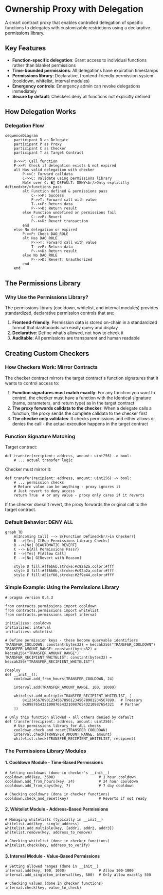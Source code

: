 # Ownership Proxy with Delegation

A smart contract proxy that enables controlled delegation of specific functions to delegates with customizable restrictions using a declarative permissions library.

## Key Features

- **Function-specific delegation**: Grant access to individual functions rather than blanket permissions
- **Time-bounded permissions**: All delegations have expiration timestamps
- **Permissions library**: Declarative, frontend-friendly permission system (cooldown, whitelist, interval modules)
- **Emergency controls**: Emergency admin can revoke delegations immediately
- **Secure by default**: Checkers deny all functions not explicitly defined

## How Delegation Works

### Delegation Flow

```mermaid
sequenceDiagram
    participant D as Delegate
    participant P as Proxy
    participant C as Checker
    participant T as Target Contract

    D->>P: Call function
    P->>P: Check if delegation exists & not expired
    alt Has valid delegation with checker
        P->>C: Forward calldata
        C->>C: Validate using permissions library
        Note over C: � DEFAULT: DENY<br/>Only explicitly defined<br/>functions pass
        alt Function defined & permissions pass
            C-->>P: Success
            P->>T: Forward call with value
            T-->>P: Return data
            P-->>D: Return result
        else Function undefined or permissions fail
            C-->>P: Revert
            P-->>D: Revert transaction
        end
    else No delegation or expired
        P->>P: Check DAO_ROLE
        alt Has DAO_ROLE
            P->>T: Forward call with value
            T-->>P: Return data
            P-->>D: Return result
        else No DAO_ROLE
            P-->>D: Revert: Unauthorized
        end
    end
```

## The Permissions Library

### Why Use the Permissions Library?

The permissions library (cooldown, whitelist, and interval modules) provides standardized, declarative permission controls that are:

1. **Frontend-friendly**: Permission data is stored on-chain in a standardized format that dashboards can easily query and display
2. **Declarative**: Define what's allowed, not how to check it
3. **Auditable**: All permissions are transparent and human readable


## Creating Custom Checkers

### How Checkers Work: Mirror Contracts

The checker contract mirrors the target contract's function signatures that it wants to control access to:

1. **Function signatures must match exactly**: For any function you want to control, the checker must have a function with the identical signature (name, parameters, and return type) as in the target contract
2. **The proxy forwards calldata to the checker**: When a delegate calls a function, the proxy sends the complete calldata to the checker first
3. **The checker only validates**: It checks permissions and either allows or denies the call - the actual execution happens in the target contract

### Function Signature Matching

Target contract:
```vyper
def transfer(recipient: address, amount: uint256) -> bool:
    # ... actual transfer logic
```

Checker must mirror it:
```vyper
def transfer(recipient: address, amount: uint256) -> bool:
    # ... permission checks
    # Return value can be anything - proxy ignores it
    # Just revert to deny access
    return True  # or any value - proxy only cares if it reverts
```

If the checker doesn't revert, the proxy forwards the original call to the target contract.

### Default Behavior: DENY ALL

```mermaid
graph TD
    A[Incoming Call] --> B{Function Defined<br/>in Checker?}
    B -->|Yes| C[Run Permissions Library Checks]
    B -->|No| D[AUTOMATIC REVERT]
    C --> E{All Permissions Pass?}
    E -->|Yes| F[Allow Call]
    E -->|No| G[Revert with Reason]

    style D fill:#ff6b6b,stroke:#c92a2a,color:#fff
    style G fill:#ff6b6b,stroke:#c92a2a,color:#fff
    style F fill:#51cf66,stroke:#2f9e44,color:#fff
```

### Simple Example: Using the Permissions Library

```vyper
# pragma version 0.4.3

from contracts.permissions import cooldown
from contracts.permissions import whitelist
from contracts.permissions import interval

initializes: cooldown
initializes: interval
initializes: whitelist

# Define permission keys - these become queryable identifiers
TRANSFER_COOLDOWN: constant(bytes32) = keccak256("TRANSFER_COOLDOWN")
TRANSFER_AMOUNT_RANGE: constant(bytes32) = keccak256("TRANSFER_AMOUNT_RANGE")
TRANSFER_RECIPIENT_WHITELIST: constant(bytes32) = keccak256("TRANSFER_RECIPIENT_WHITELIST")

@deploy
def __init__():
    cooldown.add_from_hours(TRANSFER_COOLDOWN, 24)

    interval.add(TRANSFER_AMOUNT_RANGE, 100, 10000)

    whitelist.add_multiple(TRANSFER_RECIPIENT_WHITELIST, [
        0x1234567890123456789012345678901234567890,  # Treasury
        0x0987654321098765432109876543210987654321   # Partner
    ])

# Only this function allowed - all others denied by default
def transfer(recipient: address, amount: uint256):
    # Use permissions library for ALL checks
    cooldown.check_and_reset(TRANSFER_COOLDOWN)
    interval.check(TRANSFER_AMOUNT_RANGE, amount)
    whitelist.check(TRANSFER_RECIPIENT_WHITELIST, recipient)
```

### The Permissions Library Modules

#### 1. Cooldown Module - Time-Based Permissions
```vyper
# Setting cooldowns (done in checker's __init__)
cooldown.add(key, 3600)                    # 1 hour cooldown
cooldown.add_from_hours(key, 24)           # 24 hour cooldown
cooldown.add_from_days(key, 7)             # 7 day cooldown

# Checking cooldowns (done in checker functions)
cooldown.check_and_reset(key)              # Reverts if not ready
```

#### 2. Whitelist Module - Address-Based Permissions
```vyper
# Managing whitelists (typically in __init__)
whitelist.add(key, single_address)
whitelist.add_multiple(key, [addr1, addr2, addr3])
whitelist.remove(key, address_to_remove)

# Checking whitelist (done in checker functions)
whitelist.check(key, address_to_verify)
```

#### 3. Interval Module - Value-Based Permissions
```vyper
# Setting allowed ranges (done in __init__)
interval.add(key, 100, 1000)               # Allow 100-1000
interval.add_singleton_interval(key, 500)  # Only allow exactly 500

# Checking values (done in checker functions)
interval.check(key, value_to_check)
```
